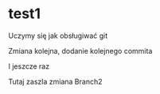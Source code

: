 # test1

Uczymy się jak obsługiwać git

Zmiana kolejna, dodanie kolejnego commita

I jeszcze raz


Tutaj zaszla zmiana Branch2
